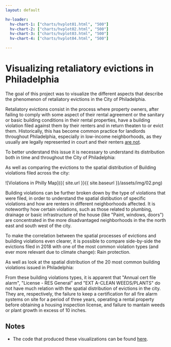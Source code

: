 ```yaml
---
layout: default

hv-loader:
  hv-chart-1: ["charts/hvplot01.html", "500"]
  hv-chart-2: ["charts/hvplot02.html", "500"]
  hv-chart-3: ["charts/hvplot03.html", "500"]
  hv-chart-4: ["charts/hvplot04.html", "500"]

---
```


# Visualizing retaliatory evictions in Philadelphia

The goal of this project was to visualize the different aspects that describe the phenomenon of retaliatory evictions in the City of Philadelphia.

Retaliatory evictions consist in the process where property owners, after failing to comply with some aspect of their rental agreement or the sanitary or basic building conditions in their rental properties, have a building violation filed against them by their renters and in return theaten to or evict them. Historically, this has become common practice for landlords throughout Philadelphia, especially in low-income neighborhoods, as they usually are legally represented in court and their renters [are not](https://whyy.org/articles/philadelphia-renters-dealing-with-major-issues-forced-to-lie-down-and-take-it-or-risk-eviction/).

To better understand this issue it is necessary to understand its distribution both in time and throughout the City of Philadelphia:

<div id="hv-chart-1"></div>

As well as comparing the evictions to the spatial distribution of Building violations filed across the city:

![Violations in Philly Map]({{ site.url }}{{ site.baseurl }}/assets/img/02.png)


Building violations can be further broken down by the type of violations that were filed, in order to understand the spatial distibution of specific violations and how are renters in different neighborhoods affected. It is noteworthy how certain violations, such as those related to plumbing, drainage or basic infrastructure of the house (like "Paint, windows, doors") are concentrated in the more disadvantaged neighborhoods in the the north east and south west of the city.

<div id="hv-chart-2"></div>

To make the correlation between the spatial processes of evictions and building violations even clearer, it is possible to compare side-by-side the evictions filed in 2018 with one of the most common violation types (and ever more relevant due to climate change): Rain protection.

<div id="hv-chart-3"></div>

As well as look at the spatial distribution of the 20 most common building violations issued in Philadelphia: 

<div id="hv-chart-4"></div>

From these building violations types, it is apparent that "Annual cert file alarm", "License - RES General" and "EXT A-CLEAN WEEDS/PLANTS" do not have much relation with the spatial distribution of evictions in the city. They are, respectively, the failure to keep a certification for all fire alarm systems on site for a period of three years, operating a rental property before obtaining a housing inspection license, and failure to mantain weeds or plant growth in excess of 10 inches.


## Notes

- The code that produced these visualizations can be found [here](https://github.com/golete/musa-13).
